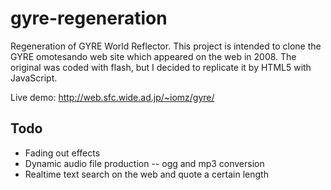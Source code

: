 gyre-regeneration
=================

Regeneration of GYRE World Reflector.
This project is intended to clone the GYRE omotesando web site which appeared on the web in 2008.
The original was coded with flash, but I decided to replicate it by HTML5 with JavaScript.

Live demo: http://web.sfc.wide.ad.jp/~iomz/gyre/

## Todo
- Fading out effects
- Dynamic audio file production
-- ogg and mp3 conversion
- Realtime text search on the web and quote a certain length
